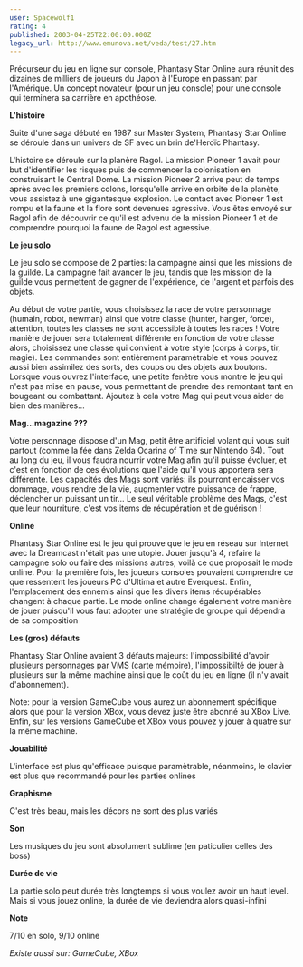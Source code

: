 ```yaml
---
user: Spacewolf1
rating: 4
published: 2003-04-25T22:00:00.000Z
legacy_url: http://www.emunova.net/veda/test/27.htm
---
```

Précurseur du jeu en ligne sur console, Phantasy Star Online aura réunit des dizaines de milliers de joueurs du Japon à l'Europe en passant par l'Amérique. Un concept novateur (pour un jeu console) pour une console qui terminera sa carrière en apothéose.  

  

  

  

**L'histoire**  

  

Suite d'une saga débuté en 1987 sur Master System, Phantasy Star Online se déroule dans un univers de SF avec un brin de'Heroïc Phantasy.  

  

L'histoire se déroule sur la planère Ragol. La mission Pioneer 1 avait pour but d'identifier les risques puis de commencer la colonisation en construisant le Central Dome. La mission Pioneer 2 arrive peut de temps après avec les premiers colons, lorsqu'elle arrive en orbite de la planète, vous assistez à une gigantesque explosion. Le contact avec Pioneer 1 est rompu et la faune et la flore sont devenues agressive. Vous êtes envoyé sur Ragol afin de découvrir ce qu'il est advenu de la mission Pioneer 1 et de comprendre pourquoi la faune de Ragol est agressive.  

  

  

  

**Le jeu solo**  

  

Le jeu solo se compose de 2 parties: la campagne ainsi que les missions de la guilde. La campagne fait avancer le jeu, tandis que les mission de la guilde vous permettent de gagner de l'expérience, de l'argent et parfois des objets.  

  

Au début de votre partie, vous choisissez la race de votre personnage (humain, robot, newman) ainsi que votre classe (hunter, hanger, force), attention, toutes les classes ne sont accessible à toutes les races ! Votre manière de jouer sera totalement différente en fonction de votre classe alors, choisissez une classe qui convient à votre style (corps à corps, tir, magie). Les commandes sont entièrement paramètrable et vous pouvez aussi bien assimilez des sorts, des coups ou des objets aux boutons. Lorsque vous ouvrez l'interface, une petite fenêtre vous montre le jeu qui n'est pas mise en pause, vous permettant de prendre des remontant tant en bougeant ou combattant. Ajoutez à cela votre Mag qui peut vous aider de bien des manières...  

  

  

  

**Mag...magazine ???**  

  

Votre personnage dispose d'un Mag, petit être artificiel volant qui vous suit partout (comme la fée dans Zelda Ocarina of Time sur Nintendo 64). Tout au long du jeu, il vous faudra nourrir votre Mag afin qu'il puisse évoluer, et c'est en fonction de ces évolutions que l'aide qu'il vous apportera sera différente. Les capacités des Mags sont variés: ils pourront encaisser vos dommage, vous rendre de la vie, augmenter votre puissance de frappe, déclencher un puissant un tir... Le seul véritable problème des Mags, c'est que leur nourriture, c'est vos items de récupération et de guérison !  

  

  

  

**Online**  

  

Phantasy Star Online est le jeu qui prouve que le jeu en réseau sur Internet avec la Dreamcast n'était pas une utopie. Jouer jusqu'à 4, refaire la campagne solo ou faire des missions autres, voilà ce que proposait le mode online. Pour la première fois, les joueurs consoles pouvaient comprendre ce que ressentent les joueurs PC d'Ultima et autre Everquest. Enfin, l'emplacement des ennemis ainsi que les divers items récupérables changent à chaque partie. Le mode online change également votre manière de jouer puisqu'il vous faut adopter une stratégie de groupe qui dépendra de sa composition  

  

  

  

**Les (gros) défauts**  

  

Phantasy Star Online avaient 3 défauts majeurs: l'impossibilité d'avoir plusieurs personnages par VMS (carte mémoire), l'impossibilté de jouer à plusieurs sur la même machine ainsi que le coût du jeu en ligne (il n'y avait d'abonnement).  

  

Note: pour la version GameCube vous aurez un abonnement spécifique alors que pour la version XBox, vous devez juste être abonné au XBox Live. Enfin, sur les versions GameCube et XBox vous pouvez y jouer à quatre sur la même machine.  

  

  

  

  

  

**Jouabilité**  

  

L'interface est plus qu'efficace puisque paramètrable, néanmoins, le clavier est plus que recommandé pour les parties onlines  

  

**Graphisme**  

  

C'est très beau, mais les décors ne sont des plus variés  

  

**Son**  

  

Les musiques du jeu sont absolument sublime (en paticulier celles des boss)  

  

**Durée de vie**  

  

La partie solo peut durée très longtemps si vous voulez avoir un haut level. Mais si vous jouez online, la durée de vie deviendra alors quasi-infini  

  

**Note**  

  

7/10 en solo, 9/10 online  

  

  

  

_Existe aussi sur:_ _GameCube, XBox_